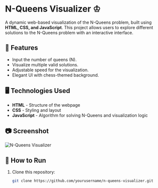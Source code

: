 # N-Queens Visualizer ♔

A dynamic web-based visualization of the N-Queens problem, built using **HTML, CSS, and JavaScript**. This project allows users to explore different solutions to the N-Queens problem with an interactive interface.

## 🚀 Features
- Input the number of queens (N).
- Visualize multiple valid solutions.
- Adjustable speed for the visualization.
- Elegant UI with chess-themed background.

## 🖥️ Technologies Used
- **HTML** - Structure of the webpage
- **CSS** - Styling and layout
- **JavaScript** - Algorithm for solving N-Queens and visualization logic

## 📷 Screenshot
![N-Queens Visualizer](./assets/screenshot.png)

## 🔧 How to Run
1. Clone this repository:
   ```bash
   git clone https://github.com/yourusername/n-queens-visualizer.git
